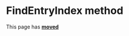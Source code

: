 # FindEntryIndex method #

This page has [**moved**](https://lib-docs.delphidabbler.com/ResFile/1/API/TPJResourceFile-FindEntryIndex)